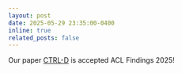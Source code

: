 ```yaml
---
layout: post
date: 2025-05-29 23:35:00-0400
inline: true
related_posts: false
---
```


Our paper [CTRL-D](https://arxiv.org/abs/2502.12436) is accepted ACL Findings 2025! 
